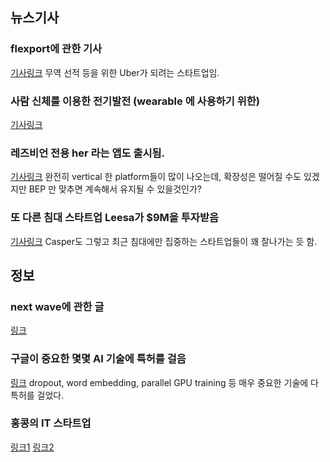 ## 뉴스기사 

### flexport에 관한 기사
[기사링크](http://www.bloomberg.com/news/articles/2015-05-11/flexport-wants-to-be-uber-of-the-oceans)
무역 선적 등을 위한 Uber가 되려는 스타트업임.

### 사람 신체를 이용한 전기발전 (wearable 에 사용하기 위한)
[기사링크](http://arstechnica.com/science/2015/07/your-body-the-battery-powering-gadgets-from-human-biofuel/)

### 레즈비언 전용 her 라는 앱도 출시됨.
[기사링크](http://techcrunch.com/2015/07/16/her-the-queer-dating-app-for-women-goes-live-across-the-united-states/?ncid=rss&cps=gravity_1462_5061201439943739649)
완전히 vertical 한 platform들이 많이 나오는데, 확장성은 떨어질 수도 있겠지만 BEP 만 맞추면 계속해서 유지될 수 있을것인가?

### 또 다른 침대 스타트업 Leesa가 $9M을 투자받음
[기사링크](http://techcrunch.com/2015/07/14/leesa/?ncid=rss&cps=gravity_1462_280513224779849301)
Casper도 그렇고 최근 침대에만 집중하는 스타트업들이 꽤 잘나가는 듯 함.


## 정보


### next wave에 관한 글
[링크](http://edge.org/conversation/john_markoff-the-next-wave)


### 구글이 중요한 몇몇 AI 기술에 특허를 걸음
[링크](http://www.i-programmer.info/news/105-artificial-intelligence/8765-google-files-ai-patents.html)
dropout, word embedding, parallel GPU training 등 매우 중요한 기술에 다 특허를 걸었다.


### 홍콩의 IT 스타트업
[링크1](http://kr.wsj.com/posts/2015/05/20/%EC%95%9E%EC%9C%BC%EB%A1%9C-%EB%8D%94-%EB%9C%B0-%ED%99%8D%EC%BD%A9-%EC%8A%A4%ED%83%80%ED%8A%B8%EC%97%85-6%EA%B3%B3%EC%9D%80-%EC%96%B4%EB%94%94/)
[링크2](http://www.etnews.com/20150413000075)